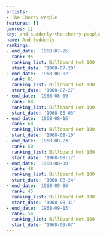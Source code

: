 ```yaml
---
artists:
- The Cherry People
features: []
genres: []
key: and-suddenly-the-cherry-people
name: And Suddenly
rankings:
- end_date: '1968-07-26'
  rank: 95
  ranking_list: Billboard Hot 100
  start_date: '1968-07-20'
- end_date: '1968-08-02'
  rank: 81
  ranking_list: Billboard Hot 100
  start_date: '1968-07-27'
- end_date: '1968-08-09'
  rank: 68
  ranking_list: Billboard Hot 100
  start_date: '1968-08-03'
- end_date: '1968-08-16'
  rank: 68
  ranking_list: Billboard Hot 100
  start_date: '1968-08-10'
- end_date: '1968-08-23'
  rank: 50
  ranking_list: Billboard Hot 100
  start_date: '1968-08-17'
- end_date: '1968-08-30'
  rank: 48
  ranking_list: Billboard Hot 100
  start_date: '1968-08-24'
- end_date: '1968-09-06'
  rank: 45
  ranking_list: Billboard Hot 100
  start_date: '1968-08-31'
- end_date: '1968-09-13'
  rank: 54
  ranking_list: Billboard Hot 100
  start_date: '1968-09-07'
---
```



